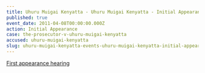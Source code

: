 ```yaml
---
title: Uhuru Muigai Kenyatta - Uhuru Muigai Kenyatta - Initial Appearance
published: true
event_date: 2011-04-08T00:00:00.000Z
action: Initial Appearance
case: the-prosecutor-v-uhuru-muigai-kenyatta
accused: uhuru-muigai-kenyatta
slug: uhuru-muigai-kenyatta-events-uhuru-muigai-kenyatta-initial-appearance
---
```



[First appearance hearing](https://youtu.be/TDE1-knxPaI)